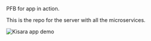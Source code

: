 PFB for app in action.

This is the repo for the server with all the microservices.

![Kisara app demo](demo/demo.gif)
